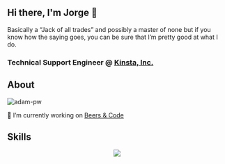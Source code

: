 ## Hi there, I'm Jorge 👋 
<div size='20px'>Basically a “Jack of all trades” and possibly a master of none but if you know how the saying goes, you can be sure that I’m pretty good at what I do.</div>
<h3>Technical Support Engineer @ <a href="https://kinsta.com">Kinsta, Inc.</a>

<h2>About</h2>
<p align="left"><img src="https://komarev.com/ghpvc/?username=alltrad3s&label=Profile%20views&color=0e75b6&style=flat" alt="adam-pw" /> </p>
🔭 I’m currently working on <a href="https://beersncode.com">Beers & Code</a>

<h2>Skills</h2>
<p align="center">
  <a href="https://skillicons.dev">
    <img src="https://skillicons.dev/icons?i=git,github,githubactions,html,css,js,bootstrap,vscode,php,laravel,wordpress,nodejs,npm" />
  </a>
</p>
<!--
**alltrad3s/alltrad3s** is a ✨ _special_ ✨ repository because its `README.md` (this file) appears on your GitHub profile.

Here are some ideas to get you started:

- 
- 🌱 I’m currently learning ...
- 👯 I’m looking to collaborate on ...
- 🤔 I’m looking for help with ...
- 💬 Ask me about ...
- 📫 How to reach me: ...
- 😄 Pronouns: ...
- ⚡ Fun fact: ...
-->

